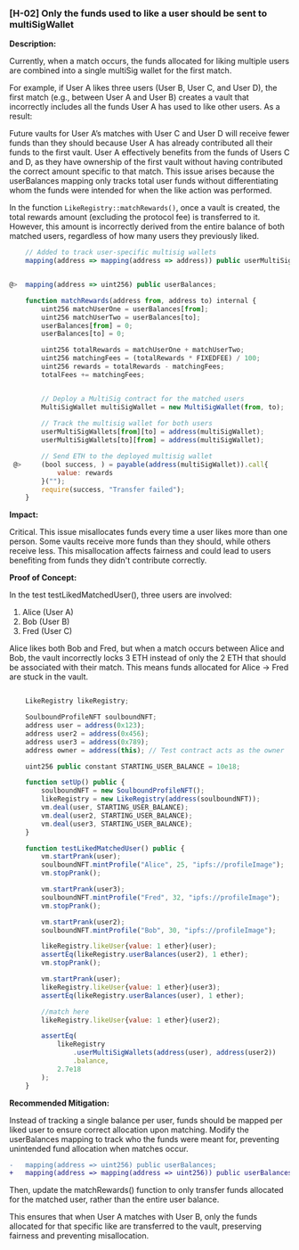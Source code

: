 ### [H-02] Only the funds used to like a user should be sent to multiSigWallet

**Description:**

Currently, when a match occurs, the funds allocated for liking multiple users are combined into a single multiSig wallet for the first match.

For example, if User A likes three users (User B, User C, and User D), the first match (e.g., between User A and User B) creates a vault that incorrectly includes all the funds User A has used to like other users. As a result:

Future vaults for User A’s matches with User C and User D will receive fewer funds than they should because User A has already contributed all their funds to the first vault.
User A effectively benefits from the funds of Users C and D, as they have ownership of the first vault without having contributed the correct amount specific to that match.
This issue arises because the userBalances mapping only tracks total user funds without differentiating whom the funds were intended for when the like action was performed.

In the function `LikeRegistry::matchRewards()`, once a vault is created, the total rewards amount (excluding the protocol fee) is transferred to it. However, this amount is incorrectly derived from the entire balance of both matched users, regardless of how many users they previously liked.
```javascript
    // Added to track user-specific multisig wallets
    mapping(address => mapping(address => address)) public userMultiSigWallets;


@>  mapping(address => uint256) public userBalances;

    function matchRewards(address from, address to) internal {
        uint256 matchUserOne = userBalances[from];
        uint256 matchUserTwo = userBalances[to];
        userBalances[from] = 0;
        userBalances[to] = 0;

        uint256 totalRewards = matchUserOne + matchUserTwo;
        uint256 matchingFees = (totalRewards * FIXEDFEE) / 100;
        uint256 rewards = totalRewards - matchingFees;
        totalFees += matchingFees;


        // Deploy a MultiSig contract for the matched users
        MultiSigWallet multiSigWallet = new MultiSigWallet(from, to);
        
        // Track the multisig wallet for both users
        userMultiSigWallets[from][to] = address(multiSigWallet);
        userMultiSigWallets[to][from] = address(multiSigWallet);

        // Send ETH to the deployed multisig wallet
 @>     (bool success, ) = payable(address(multiSigWallet)).call{
            value: rewards
        }("");
        require(success, "Transfer failed");
    }
```

**Impact:**

Critical. This issue misallocates funds every time a user likes more than one person. Some vaults receive more funds than they should, while others receive less. This misallocation affects fairness and could lead to users benefiting from funds they didn't contribute correctly.

**Proof of Concept:**

In the test testLikedMatchedUser(), three users are involved:

1. Alice (User A)
2. Bob (User B)
3. Fred (User C)

Alice likes both Bob and Fred, but when a match occurs between Alice and Bob, the vault incorrectly locks 3 ETH instead of only the 2 ETH that should be associated with their match. This means funds allocated for Alice → Fred are stuck in the vault.
```javascript

    LikeRegistry likeRegistry;

    SoulboundProfileNFT soulboundNFT;
    address user = address(0x123);
    address user2 = address(0x456);
    address user3 = address(0x789);
    address owner = address(this); // Test contract acts as the owner

    uint256 public constant STARTING_USER_BALANCE = 10e18;

    function setUp() public {
        soulboundNFT = new SoulboundProfileNFT();
        likeRegistry = new LikeRegistry(address(soulboundNFT));
        vm.deal(user, STARTING_USER_BALANCE);
        vm.deal(user2, STARTING_USER_BALANCE);
        vm.deal(user3, STARTING_USER_BALANCE);
    }

    function testLikedMatchedUser() public {
        vm.startPrank(user);
        soulboundNFT.mintProfile("Alice", 25, "ipfs://profileImage");
        vm.stopPrank();

        vm.startPrank(user3);
        soulboundNFT.mintProfile("Fred", 32, "ipfs://profileImage");
        vm.stopPrank();

        vm.startPrank(user2);
        soulboundNFT.mintProfile("Bob", 30, "ipfs://profileImage");

        likeRegistry.likeUser{value: 1 ether}(user);
        assertEq(likeRegistry.userBalances(user2), 1 ether);
        vm.stopPrank();

        vm.startPrank(user);
        likeRegistry.likeUser{value: 1 ether}(user3);
        assertEq(likeRegistry.userBalances(user), 1 ether);

        //match here
        likeRegistry.likeUser{value: 1 ether}(user2);

        assertEq(
            likeRegistry
                .userMultiSigWallets(address(user), address(user2))
                .balance,
            2.7e18
        );
    }
```

**Recommended Mitigation:**

Instead of tracking a single balance per user, funds should be mapped per liked user to ensure correct allocation upon matching.
Modify the userBalances mapping to track who the funds were meant for, preventing unintended fund allocation when matches occur.

```diff
-   mapping(address => uint256) public userBalances;
+   mapping(address => mapping(address => uint256)) public userBalances;
```
Then, update the matchRewards() function to only transfer funds allocated for the matched user, rather than the entire user balance.

This ensures that when User A matches with User B, only the funds allocated for that specific like are transferred to the vault, preserving fairness and preventing misallocation.

